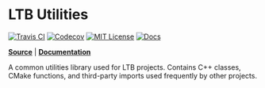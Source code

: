 LTB Utilities
=============================
[![Travis CI][travis-badge]][travis-link]
[![Codecov][codecov-badge]][codecov-link]
[![MIT License][license-badge]][license-link]
[![Docs][docs-badge]][docs-link]

**[Source][source-code-link]** | **[Documentation][documentation-link]**

A common utilities library used for LTB projects. Contains C++ classes, 
CMake functions, and third-party imports used frequently by other projects.

[travis-badge]: https://travis-ci.org/LoganBarnes/ltb-util.svg?branch=master
[travis-link]: https://travis-ci.org/LoganBarnes/ltb-util
[codecov-badge]: https://codecov.io/gh/LoganBarnes/ltb-util/branch/master/graph/badge.svg
[codecov-link]: https://codecov.io/gh/LoganBarnes/ltb-util
[license-badge]: https://img.shields.io/badge/License-MIT-blue.svg
[license-link]: https://github.com/LoganBarnes/ltb-util/blob/master/LICENSE
[docs-badge]: https://codedocs.xyz/LoganBarnes/ltb-util.svg
[docs-link]: https://codedocs.xyz/LoganBarnes/ltb-util

[source-code-link]: https://github.com/LoganBarnes/ltb-util
[documentation-link]: https://codedocs.xyz/LoganBarnes/ltb-util/index.html
